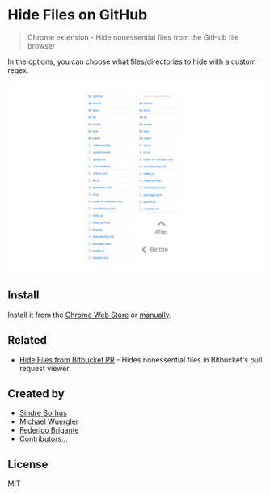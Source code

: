 # Hide Files on GitHub

> Chrome extension - Hide nonessential files from the GitHub file browser

In the options, you can choose what files/directories to hide with a custom regex.

![](screenshot.png)


## Install

Install it from the [Chrome Web Store](https://chrome.google.com/webstore/detail/hide-files-on-github/lpnakhpaodhdkleejaehlapdhbgjbddp) or [manually](http://superuser.com/a/247654/6877).


## Related

- [Hide Files from Bitbucket PR](https://github.com/Zhouzi/hide-files-from-bitbucket-pr) - Hides nonessential files in Bitbucket's pull request viewer


## Created by

- [Sindre Sorhus](https://github.com/sindresorhus)
- [Michael Wuergler](https://github.com/radiovisual)
- [Federico Brigante](https://github.com/bfred-it)
- [Contributors…](https://github.com/sindresorhus/hide-files-on-github/graphs/contributors)


## License

MIT

